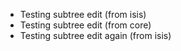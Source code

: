 * Testing subtree edit (from isis)
* Testing subtree edit (from core)
* Testing subtree edit again (from isis)
